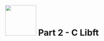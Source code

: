 <h1 align="center">
<img src="https://github.com/KikuTiii/Libft.42/assets/111128991/050b2f7b-c18c-47ce-bc53-175a31d215cc" width= "100px">
Part 2 - C Libft 
</h1>
